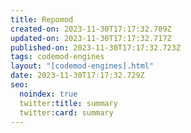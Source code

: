 ```yaml
---
title: Repomod
created-on: 2023-11-30T17:17:32.709Z
updated-on: 2023-11-30T17:17:32.717Z
published-on: 2023-11-30T17:17:32.723Z
tags: codemod-engines
layout: "[codemod-engines].html"
date: 2023-11-30T17:17:32.729Z
seo:
  noindex: true
  twitter:title: summary
  twitter:card: summary
---
```

